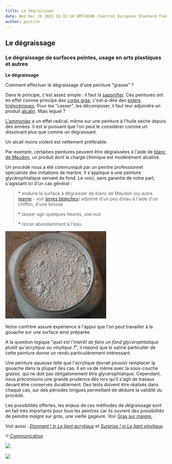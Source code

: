 ```yaml
---
title: Le dégraissage
date: Wed Dec 20 2023 16:32:14 GMT+0100 (Central European Standard Time)
author: postite
---
```


## Le dégraissage
### Le dégraissage de surfaces peintes, usage en arts plastiques et autres
 **Le dégraissage**  

Comment effectuer le dégraissage d'une peinture "grasse" ?

Dans le principe, c'est assez simple : il faut la [saponifier](saponification.html). Ces peintures ont en effet comme principe des [corps gras](gras.html#corpsgras), c'est-à-dire des [esters](ester.html) [triglycériques](t.html#triglycerides). Pour les "casser", les décomposer, il faut leur adjoindre un produit [alcalin](alcali.html). Mais lequel ?

[L'ammoniac](ammoniac.html) a un effet radical, même sur une peinture à l'huile sèche depuis des années. Il est si puissant que l'on peut le considérer comme un dissolvant plus que comme un dégraissant.

Un alcali moins violent est nettement préférable.

Par exemple, certaines peintures peuvent être dégraissées à l'aide de [blanc de Meudon](terresblanches.html#meudon), un produit dont la charge chimique est modérément alcaline.

Un procédé nous a été communiqué par un peintre professionnel spécialiste des imitations de marbre. Il s'applique à une peinture glycérophtalique servant de fond. Le voici, sans garantie de notre part, s'agissant ici d'un cas général :

> **\*** enduire la surface à dégraisser de blanc de Meudon (ou autre [marne](marne.html) - voir _[terres blanches](terresblanches.html)_) adjointe d'un peu d'eau à l'aide d'un chiffon, d'une brosse
> 
> **\*** laisser agir quelques heures, une nuit
> 
> **\*** rincer abondamment à l'eau.

![](images/blancdemeudonversionweb.jpg)

Notre confrère assure expérience à l'appui que l'on peut travailler à la gouache sur une surface ainsi préparée.

A la question logique "_quel est l'intérêt de faire un fond glycérophtalique plutôt qu'acrylique ou vinylique ?_", il répond que le satiné particulier de cette peinture donne un rendu particulièrement intéressant.

Une peinture aqueuse telle que l'acrylique devrait pouvoir remplacer la gouache dans la plupart des cas. Il en va de même avec la sous-couche grasse, qui ne doit pas obligatoirement être glycérophtalique. Cependant, nous préconisons une grande prudence dès lors qu'il s'agit de travaux devant être conservés durablement. Des tests doivent être réalisés dans chaque cas, sur des périodes longues permettant de déduire la validité du procédé.

Les possibilités offertes, les enjeux de ces méthodes de dégraissage sont en fait très importants pour tous les peintres car ils ouvrent des possibilités de peindre _maigre sur gras_, une vieille gageure. Voir [Gras sur maigre.](grassurmaigre.html)

Voir aussi : _[Etonnant ! in Le liant acrylique](acrylique.html#etonnant)_ et _[Surprise ! in Le liant vinylique](vinyle.html#surprise)_.



![](images/flechebas.gif) [Communication](http://www.artrealite.com/annonceurs.htm) 

[![](https://cbonvin.fr/sites/regie.artrealite.com/visuels/campagne1.png)](index-2.html#20131014)

![](https://cbonvin.fr/sites/regie.artrealite.com/visuels/campagne2.png)